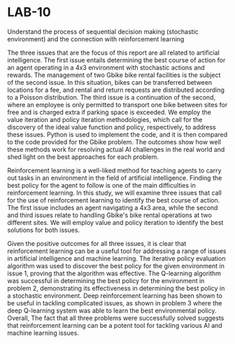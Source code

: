 # LAB-10

Understand the process of sequential decision making (stochastic environment) and the connection with reinforcement learning

The three issues that are the focus of this report are all related to artificial intelligence. The first issue entails determining the best course of action for an agent operating in a 4x3 environment with stochastic actions and rewards. The management of two Gbike bike rental facilities is the subject of the second issue. In this situation, bikes can be transferred between locations for a fee, and rental and return requests are distributed according to a Poisson distribution.
The third issue is a continuation of the second, where an employee is only permitted to transport one bike between sites for free and is charged extra if parking space is exceeded. We employ the value iteration and policy iteration methodologies, which call for the discovery of the ideal value function and policy, respectively, to address these issues. Python is used to implement the code, and it is then compared to the code provided for the Gbike problem. The outcomes show how well these methods work for resolving actual AI challenges in the real world and shed light on the best approaches for each problem.

Reinforcement learning is a well-liked method for teaching agents to carry out tasks in an environment in the field of artificial intelligence. Finding the best policy for the agent to follow is one of the main difficulties in reinforcement learning. In this study, we will examine three issues that call for the use of reinforcement learning to identify the best course of action. The first issue includes an agent navigating a 4x3 area, while the second and third issues relate to handling Gbike's bike rental operations at two different sites. We will employ value and policy iteration to identify the best solutions for both issues.

Given the positive outcomes for all three issues, it is clear that reinforcement learning can be a useful tool for addressing a range of issues in artificial intelligence and machine learning.
The iterative policy evaluation algorithm was used to discover the best policy for the given environment in issue 1, proving that the algorithm was effective. The Q-learning algorithm was successful in determining the best policy for the environment in problem 2, demonstrating its effectiveness in determining the best policy in a stochastic environment. Deep reinforcement learning has been shown to be useful in tackling complicated issues, as shown in problem 3 where the deep Q-learning system was able to learn the best environmental policy.
Overall, The fact that all three problems were successfully solved suggests that reinforcement learning can be a potent tool for tackling various AI and machine learning issues.
